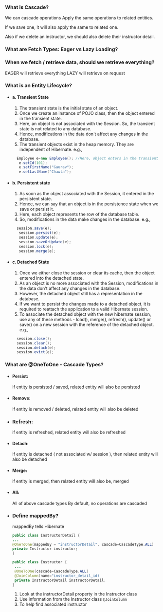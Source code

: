 ### What is Cascade?

We can cascade operations
Apply the same operations to related entities.

If we save one, it will also apply the same to related one.

Also if we delete an instructor, we should also delete their instructor detail.

### What are Fetch Types: Eager vs Lazy Loading?

### When we fetch / retrieve data, should we retrieve everything?

EAGER will retrieve everything
LAZY will retrieve on request

### What is an Entity Lifecycle?

- #### a. Transient State

  1.  The transient state is the initial state of an object.
  2.  Once we create an instance of POJO class, then the object entered in the transient state.
  3.  Here, an object is not associated with the Session. So, the transient state is not related to any database.
  4.  Hence, modifications in the data don't affect any changes in the database.
  5.  The transient objects exist in the heap memory. They are independent of Hibernate.
      e.g.,

  ```java
    Employee e=new Employee(); //Here, object enters in the transient state.
     e.setId(101);
     e.setFirstName("Gaurav");
     e.setLastName("Chawla");
  ```

- #### b. Persistent state

  1.  As soon as the object associated with the Session, it entered in the persistent state.
  2.  Hence, we can say that an object is in the persistence state when we save or persist it.
  3.  Here, each object represents the row of the database table.
  4.  So, modifications in the data make changes in the database.
      e.g.,

  ```java
    session.save(e);
     session.persist(e);
     session.update(e);
     session.saveOrUpdate(e);
     session.lock(e);
     session.merge(e);
  ```

- #### c. Detached State

  1.  Once we either close the session or clear its cache, then the object entered into the detached state.
  2.  As an object is no more associated with the Session, modifications in the data don't affect any changes in the database.
  3.  However, the detached object still has a representation in the database.
  4.  If we want to persist the changes made to a detached object, it is required to reattach the application to a valid Hibernate session.
  5.  To associate the detached object with the new hibernate session, use any of these methods -
      load(), merge(), refresh(), update() or save() on a new session with the reference of the detached object.
      e.g.,

  ```java
    session.close();
    session.clear();
    session.detach(e);
    session.evict(e);
  ```

### What are @OneToOne - Cascade Types?

- #### Persist:

  If entity is persisted / saved, related entity will also be persisted

- #### Remove:
  If entity is removed / deleted, related entity will also be deleted
- ### Refresh:
  if entity is refreshed, related entity will also be refreshed
- #### Detach:

  If entity is detached ( not associated w/ session ), then related entity will also be detached

- #### Merge:
  if entity is merged, then related entity will also be, merged
- #### All:

  All of above cascade types
  By default, no operations are cascaded

- ### Define mappedBy?

  mappedBy tells Hibernate

  ```java
  public class InstructorDetail {
  ...
  @OneToOne(mappedBy = "instructorDetail", cascade=CascadeType.ALL)
  private Instructor instructor;
  }

  public class Instructor {
   ...
   @OneToOne(cascade=CascadeType.ALL)
   @JoinColumn(name="instructor_detail_id)
   private InstructorDetail instructorDetail;
  }
  ```

  1.  Look at the instructorDetail property in the Instructor class
  2.  Use information from the Instructor class `@JoinColumn`
  3.  To help find associated instructor

